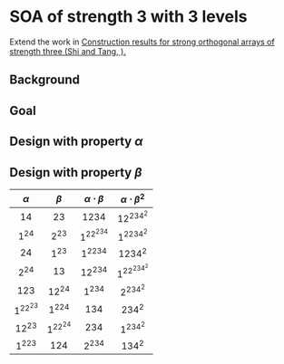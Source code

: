 # SOA of strength 3 with 3 levels

Extend the work in [Construction results for strong orthogonal arrays of strength three (Shi and Tang, ).](https://projecteuclid.org/journals/bernoulli/volume-26/issue-1/Construction-results-for-strong-orthogonal-arrays-of-strength-three/10.3150/19-BEJ1130.full)

## Background

## Goal

## Design with property $\alpha$

## Design with property $\beta$


| $\alpha$  |  $\beta$  | $\alpha\cdot\beta$ | $\alpha\cdot\beta^2$ |
| :-------: | :-------: | :----------------: | :------------------: |
|   $14$    |   $23$    |       $1234$       |      $12^234^2$      |
|  $1^24$   |  $2^23$   |     $1^22^234$     |      $1^2234^2$      |
|   $24$    |  $1^23$   |      $1^2234$      |       $1234^2$       |
|  $2^24$   |   $13$    |      $12^234$      |     $1^22^234^2$     |
|   $123$   |  $12^24$  |      $1^234$       |      $2^234^2$       |
| $1^22^23$ |  $1^224$  |       $134$        |       $234^2$        |
|  $12^23$  | $1^22^24$ |       $234$        |      $1^234^2$       |
|  $1^223$  |   $124$   |      $2^234$       |       $134^2$        |

<!--
$$
A_{k+2} = (A_k, A_ke_{k+1}, A_ke_{k+1}^2, A_ke_{k+2}, A_ke_{k+2}^2, A_ke_{k+1}e_{k+2},  A_ke_{k+1}^2e_{k+2}^2,  A_ke_{k+1}e_{k+2}^2,  A_ke^2_{k+1}e_{k+2})
$$

$$
B_{k+2} = (B_k, B_ke_{k+2}, B_ke_{k+2}^2, B_ke_{k+1}e_{k+2},  B_ke_{k+1}^2e_{k+2}^2,  B_ke_{k+1}e_{k+2}^2,  B_ke^2_{k+1}e_{k+2}, B_ke_{k+1}, B_ke_{k+1}^2)
$$

$$
B'_{k+2} = (B'_k, B'_ke_{k+1}e_{k+2},  B'_ke_{k+1}^2e_{k+2}^2,  B'_ke_{k+1}e_{k+2}^2,  B'_ke^2_{k+1}e_{k+2}, B'_ke_{k+1}, B'_ke_{k+1}^2, B'_ke_{k+2}, B'_ke_{k+2}^2)
$$

$$
B''_{k+2} = (B''_k,  B''_ke_{k+1}e_{k+2}^2,  B''_ke^2_{k+1}e_{k+2}, B''_ke_{k+1}, B''_ke_{k+1}^2, B''_ke_{k+2}, B''_ke_{k+2}^2, B''_ke_{k+1}e_{k+2},  B''_ke_{k+1}^2e_{k+2}^2)
$$
-->